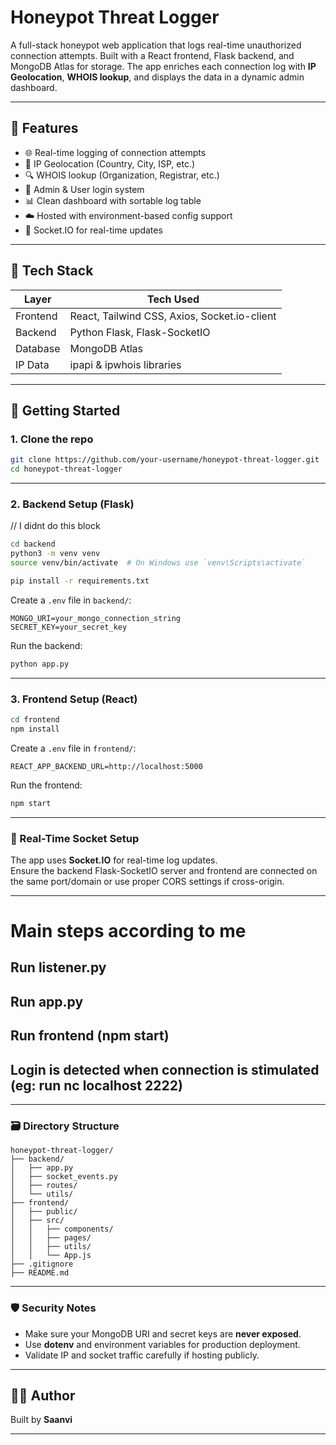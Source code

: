 # Honeypot Threat Logger

A full-stack honeypot web application that logs real-time unauthorized connection attempts. Built with a React frontend, Flask backend, and MongoDB Atlas for storage. The app enriches each connection log with **IP Geolocation**, **WHOIS lookup**, and displays the data in a dynamic admin dashboard.

---

## 🧠 Features

- 🌐 Real-time logging of connection attempts  
- 📍 IP Geolocation (Country, City, ISP, etc.)  
- 🔍 WHOIS lookup (Organization, Registrar, etc.)  
- 🧾 Admin & User login system  
- 📊 Clean dashboard with sortable log table  
- ☁️ Hosted with environment-based config support  
- 🎯 Socket.IO for real-time updates  

---

## 🧱 Tech Stack

| Layer      | Tech Used                                    |
|------------|-----------------------------------------------|
| Frontend   | React, Tailwind CSS, Axios, Socket.io-client  |
| Backend    | Python Flask, Flask-SocketIO                  |
| Database   | MongoDB Atlas                                 |
| IP Data    | ipapi & ipwhois libraries                     |

---

## 🚀 Getting Started

### 1. Clone the repo

```bash
git clone https://github.com/your-username/honeypot-threat-logger.git
cd honeypot-threat-logger
```

---

### 2. Backend Setup (Flask)

// I didnt do this block
```bash
cd backend
python3 -m venv venv
source venv/bin/activate  # On Windows use `venv\Scripts\activate`

pip install -r requirements.txt
```

Create a `.env` file in `backend/`:

```
MONGO_URI=your_mongo_connection_string
SECRET_KEY=your_secret_key
```

Run the backend:

```bash
python app.py
```

---

### 3. Frontend Setup (React)

```bash
cd frontend
npm install
```

Create a `.env` file in `frontend/`:

```
REACT_APP_BACKEND_URL=http://localhost:5000
```

Run the frontend:

```bash
npm start
```

---

### 📡 Real-Time Socket Setup

The app uses **Socket.IO** for real-time log updates.  
Ensure the backend Flask-SocketIO server and frontend are connected on the same port/domain or use proper CORS settings if cross-origin.

---

# Main steps according to me
## Run listener.py
## Run app.py
## Run frontend (npm start)
## Login is detected when connection is stimulated (eg: run nc localhost 2222)

---

### 🗃️ Directory Structure

```
honeypot-threat-logger/
├── backend/
│   ├── app.py
│   ├── socket_events.py
│   ├── routes/
│   └── utils/
├── frontend/
│   ├── public/
│   ├── src/
│   │   ├── components/
│   │   ├── pages/
│   │   ├── utils/
│   │   └── App.js
├── .gitignore
├── README.md
```

---

### 🛡️ Security Notes

- Make sure your MongoDB URI and secret keys are **never exposed**.
- Use **dotenv** and environment variables for production deployment.
- Validate IP and socket traffic carefully if hosting publicly.

---

## 🧑‍💻 Author

Built by **Saanvi**

---
